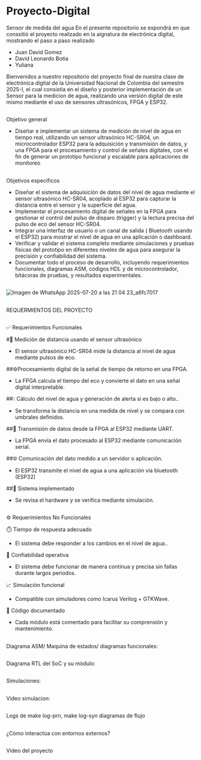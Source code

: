 # Proyecto-Digital
Sensor de medida del agua 
En el presente repositorio se expondrá en que conssitió el proyecto realizado en la aignatura de electrónica digital, mostrando el paso a paso realizado

- Juan David Gomez 
- David Leonardo Botia
- Yuliana
  
Bienvenidos a nuestro repositorio del proyecto final de nuestra clase de electrónica digital de la Universidad Nacional de Colombia del semestre 2025-I, el cual consistía en el diseño y posterior implementación de un Sensor para la medicion de agua, realizando una versión digital de este mismo mediante el uso de sensores ultrasónicos, FPGA y ESP32.
##
Objetivo general 

- Diseñar e implementar un sistema de medición de nivel de agua en tiempo real, utilizando un sensor ultrasónico HC-SR04, un microcontrolador ESP32 para la adquisición y transmisión de datos, y una FPGA para el procesamiento y control de señales digitales, con el fin de generar un prototipo funcional y escalable para aplicaciones de monitoreo

##
Objetivos especificos

- Diseñar el sistema de adquisición de datos del nivel de agua mediante el sensor ultrasónico HC-SR04, acoplado al ESP32 para capturar la distancia entre el sensor y la superficie del agua.
- Implementar el procesamiento digital de señales en la FPGA para gestionar el control del pulso de disparo (trigger) y la lectura precisa del pulso de eco del sensor HC-SR04.
- Integrar una interfaz de usuario o un canal de salida ( Bluetooth usando el ESP32) para mostrar el nivel de agua en una aplicación o dashboard.
- Verificar y validar el sistema completo mediante simulaciones y pruebas físicas del prototipo en diferentes niveles de agua para asegurar la precisión y confiabilidad del sistema.
- Documentar todo el proceso de desarrollo, incluyendo requerimientos funcionales, diagramas ASM, códigos HDL y de microcontrolador, bitácoras de pruebas, y resultados experimentales.


##
![Imagen de WhatsApp 2025-07-20 a las 21 04 23_a6fc7017](https://github.com/user-attachments/assets/d2cbcf3b-8a8b-4d64-a418-706c8ba06e98)
##
REQUERMIENTOS DEL PROYECTO
##
✅ Requerimientos Funcionales

#🧭 Medición de distancia usando el sensor ultrasónico
   - El sensor ultrasónico HC-SR04 mide la distancia al nivel de agua mediante pulsos de eco.
     
##⚙️Procesamiento digital de la señal de tiempo de retorno en una FPGA.
   - La FPGA calcula el tiempo del eco y convierte el dato en una señal digital interpretable.
     
##💧 Cálculo del nivel de agua y generación de alerta si es bajo o alto..
   - Se transforma la distancia en una medida de nivel y se compara con umbrales definidos.
     
##📡 Transmisión de datos desde la FPGA al ESP32 mediante UART.
   - La FPGA envía el dato procesado al ESP32 mediante comunicación serial.
     
##🌐 Comunicación del dato medido a un servidor o aplicación.
   - El ESP32 transmite el nivel de agua a una aplicación via bluetooth (ESP32)
     
##🧪 Sistema implementado 
   - Se revisa el hardware y se verifica  mediante simulación.

##
⚙️ Requerimientos No Funcionales

⏱️ Tiempo de respuesta adecuado
- El sistema debe responder a los cambios en el nivel de agua..

🔁 Confiabilidad operativa
- El sistema debe funcionar de manera continua y precisa sin fallas durante largos periodos.

📈 Simulación funcional
- Compatible con simuladores como Icarus Verilog + GTKWave.
  
📝 Código documentado
- Cada módulo está comentado para facilitar su comprensión y mantenimiento.
##
##
Diagrama ASM/ Maquina de estados/ diagramas funcionales:
##
Diagrama RTL del SoC y su mòdulo:
##
Simulaciones:
##
Video simulacion:
##
Logs de make log-prn, make log-syn diagramas de flujo 
##
¿Còmo interactùa con entornos externos?
##
Video del proyecto
##
